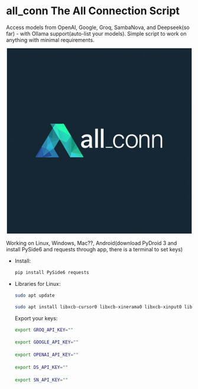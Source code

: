 # all_conn The All Connection Script

Access models from OpenAI, Google, Groq, SambaNova, and Deepseek(so far) - with Ollama support(auto-list your models). Simple script to work on anything with minimal requirements. 

<p align="center">
  <img src="https://github.com/mrhappynice/all_conn/blob/main/all_conn_logo.png?raw=true" alt="alt text" width="500">
</p>

Working on Linux, Windows, Mac??, Android(download PyDroid 3 and install PySide6 and requests through app, there is a terminal to set keys)

- Install:
  ```bash
  pip install PySide6 requests
  ```

- Libraries for Linux:
  ```bash
  sudo apt update
  ```
  ```bash
  sudo apt install libxcb-cursor0 libxcb-xinerama0 libxcb-xinput0 libxkbcommon-x11-0 libxcb-util1 libxcb-icccm4 libxcb-image0 libxcb-shm0 libxcb-randr0 libxcb-render0 libxcb-render-util0 libxcb-xfixes0 libxcb-shape0 libxcb-keysyms1 libxcb-keysyms1-dev
  ```

  Export your keys:
  ```bash
  export GROQ_API_KEY=""

  export GOOGLE_API_KEY=""

  export OPENAI_API_KEY=""

  export DS_API_KEY=""

  export SN_API_KEY=""
  ```

  
